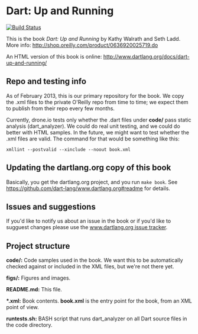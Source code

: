 Dart: Up and Running
=============

[![Build Status](https://drone.io/github.com/dart-lang/dart-up-and-running-book/status.png)](https://drone.io/github.com/dart-lang/dart-up-and-running-book/latest)

This is the book _Dart: Up and Running_ by Kathy Walrath and Seth Ladd.
More info: http://shop.oreilly.com/product/0636920025719.do

An HTML version of this book is online:
http://www.dartlang.org/docs/dart-up-and-running/


Repo and testing info
-----------
As of February 2013, this is our primary repository for the book. We copy the .xml files to the private
O'Reilly repo from time to time; we expect them to publish from their repo every few months.

Currently, drone.io tests only whether the .dart files under **code/** pass static analysis (dart_analyzer).
We could do real unit testing, and we could do better with HTML samples.
In the future, we might want to test whether the .xml files are valid.
The command for that would be something like this:

    xmllint --postvalid --xinclude --noout book.xml

Updating the dartlang.org copy of this book
------------------
Basically, you get the dartlang.org project, and you run `make book`.
See https://github.com/dart-lang/www.dartlang.org#readme for details.

Issues and suggestions
----------------------
If you'd like to notify us about an issue in the book or if you'd like to sugguest changes please use the [www.dartlang.org issue tracker](https://github.com/dart-lang/www.dartlang.org).

Project structure
---------------------

**code/:**
	Code samples used in the book. We want this to be automatically checked
	against or included in the XML files, but we're not there yet.

**figs/:**
	Figures and images.

**README.md:**
	This file.

**\*.xml:** 
	Book contents. **book.xml** is the entry point for the book, from an
	XML point of view.
	
**runtests.sh:**
       BASH script that runs dart_analyzer on all Dart source files in the code directory.

